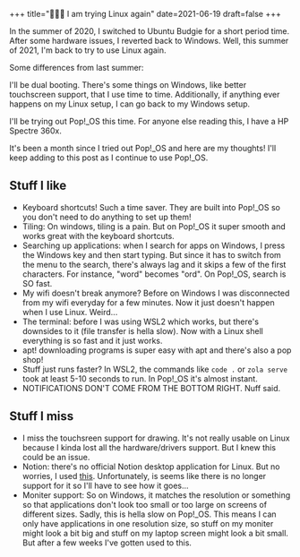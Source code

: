 +++
title="👩🏻‍💻 I am trying Linux again"
date=2021-06-19
draft=false
+++

In the summer of 2020, I switched to Ubuntu Budgie for a short period time. After some hardware issues, I reverted back to Windows. Well, this summer of 2021, I'm back to try to use Linux again. 

Some differences from last summer:

I'll be dual booting. There's some things on Windows, like better touchscreen support, that I use time to time. Additionally, if anything ever happens on my Linux setup, I can go back to my Windows setup. 

I'll be trying out Pop!_OS this time. For anyone else reading this, I have a HP Spectre 360x.

It's been a month since I tried out Pop!_OS and here are my thoughts! I'll keep adding to this post as I continue to use Pop!_OS.

## Stuff I like
- Keyboard shortcuts! Such a time saver. They are built into Pop!_OS so you don't need to do anything to set up them!
- Tiling: On windows, tiling is a pain. But on Pop!_OS it super smooth and works great with the keyboard shortcuts.
- Searching up applications: when I search for apps on Windows, I press the Windows key and then start typing. But since it has to switch from the menu to the search, there's always lag and it skips a few of the first characters. For instance, "word" becomes "ord". On Pop!_OS, search is SO fast.
- My wifi doesn't break anymore? Before on Windows I was disconnected from my wifi everyday for a few minutes. Now it just doesn't happen when I use Linux. Weird...
- The terminal: before I was using WSL2 which works, but there's downsides to it (file transfer is hella slow). Now with a Linux shell everything is so fast and it just works. 
- apt! downloading programs is super easy with apt and there's also a pop shop!
- Stuff just runs faster? In WSL2, the commands like `code .` or `zola serve` took at least 5-10 seconds to run. In Pop!_OS it's almost instant.
- NOTIFICATIONS DON'T COME FROM THE BOTTOM RIGHT. Nuff said.

## Stuff I miss
- I miss the touchsreen support for drawing. It's not really usable on Linux because I kinda lost all the hardware/drivers support. But I knew this could be an issue.
- Notion: there's no official Notion desktop application for Linux. But no worries, I used [this](https://github.com/davidbailey00/notion-linux). Unfortunately, is seems like there is no longer support for it so I'll have to see how it goes...
- Moniter support: So on Windows, it matches the resolution or something so that applications don't look too small or too large on screens of different sizes. Sadly, this is hella slow on Pop!_OS. This means I can only have applications in one resolution size, so stuff on my moniter might look a bit big and stuff on my laptop screen might look a bit small. But after a few weeks I've gotten used to this.